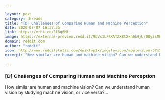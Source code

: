 ```yaml
---

layout: post
category: threads
title: "[D] Challenges of Comparing Human and Machine Perception"
date: 2020-07-07 16:37:35
link: https://vrhk.co/3f8q6Mt
image: https://external-preview.redd.it/9bVx1LFXXATZX8tXkh6bOjUr08y5sMWdHgLxpw9axkw.jpg?width=1200&height=619&auto=webp&crop=1200:619,smart&s=4cf2471a4df43eeb424fa6a7c0215923e1438c72
domain: reddit.com
author: "reddit"
icon: http://www.redditstatic.com/desktop2x/img/favicon/apple-icon-57x57.png
excerpt: "How similar are human and machine vision? Can we understand human vision by studying machine vision, or vice versa?..."

---
```


### [D] Challenges of Comparing Human and Machine Perception

How similar are human and machine vision? Can we understand human vision by studying machine vision, or vice versa?...